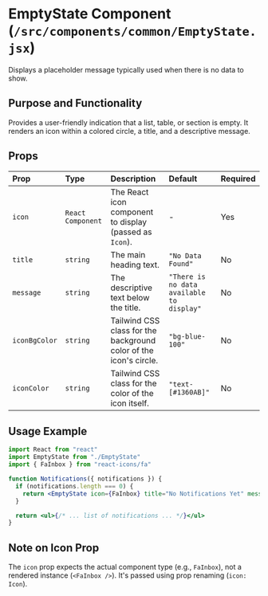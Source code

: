 # EmptyState Component (`/src/components/common/EmptyState.jsx`)

Displays a placeholder message typically used when there is no data to show.

## Purpose and Functionality

Provides a user-friendly indication that a list, table, or section is empty. It renders an icon within a colored circle, a title, and a descriptive message.

## Props

| Prop          | Type              | Description                                                       | Default                                   | Required |
| :------------ | :---------------- | :---------------------------------------------------------------- | :---------------------------------------- | :------- |
| `icon`        | `React Component` | The React icon component to display (passed as `Icon`).           | -                                         | Yes      |
| `title`       | `string`          | The main heading text.                                            | `"No Data Found"`                         | No       |
| `message`     | `string`          | The descriptive text below the title.                             | `"There is no data available to display"` | No       |
| `iconBgColor` | `string`          | Tailwind CSS class for the background color of the icon's circle. | `"bg-blue-100"`                           | No       |
| `iconColor`   | `string`          | Tailwind CSS class for the color of the icon itself.              | `"text-[#1360AB]"`                        | No       |

## Usage Example

```jsx
import React from "react"
import EmptyState from "./EmptyState"
import { FaInbox } from "react-icons/fa"

function Notifications({ notifications }) {
  if (notifications.length === 0) {
    return <EmptyState icon={FaInbox} title="No Notifications Yet" message="You have no new notifications at this time." iconBgColor="bg-green-100" iconColor="text-green-600" />
  }

  return <ul>{/* ... list of notifications ... */}</ul>
}
```

## Note on Icon Prop

The `icon` prop expects the actual component type (e.g., `FaInbox`), not a rendered instance (`<FaInbox />`). It's passed using prop renaming (`icon: Icon`).
